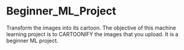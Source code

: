 # Beginner_ML_Project
Transform the images into its cartoon. The objective of this machine learning project is to CARTOONIFY the images that you upload. It is a beginner ML project. 
